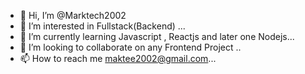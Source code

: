 - 👋 Hi, I’m @Marktech2002
- 👀 I’m interested in Fullstack(Backend) ...
- 🌱 I’m currently learning  Javascript , Reactjs and later one Nodejs...
- 💞️ I’m looking to collaborate on any Frontend Project ..
- 📫 How to reach me maktee2002@gmail.com...

<!---
Marktech2002/Marktech2002 is a ✨ special ✨ repository because its `README.md` (this file) appears on your GitHub profile.
You can click the Preview link to take a look at your changes.
--->

